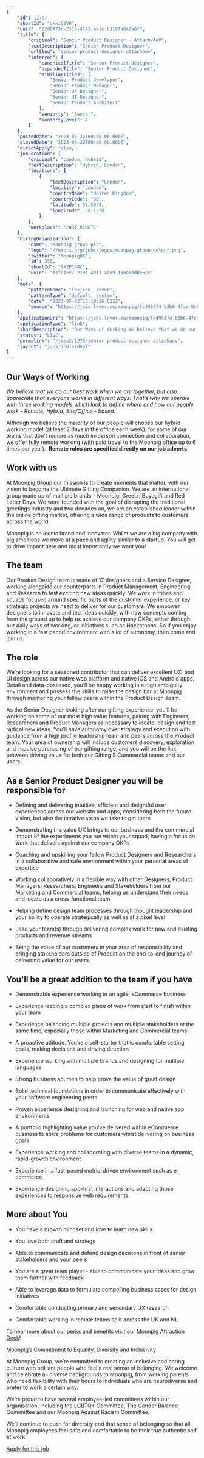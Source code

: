 ```yaml
---
{
	"id": 1276,
	"shortId": "gkkiG8V0",
	"uuid": "22d0f73c-2f16-4143-aa1e-b3167a042a6f",
	"title": {
		"original": "Senior Product Designer - Attach/AoV",
		"textDescription": "Senior Product Designer",
		"urlSlug": "senior-product-designer-attachaov",
		"inferred": {
			"canonicalTitle": "Senior Product Designer",
			"expandedTitle": "Senior Product Designer",
			"similiarTitles": [
				"Senior Product Developer",
				"Senior Product Manager",
				"Senior UX Designer",
				"Senior UI Designer",
				"Senior Product Architect"
			],
			"seniorty": "Senior",
			"seniortyLevel": 4
		}
	},
	"postedDate": "2023-05-22T00:00:00.000Z",
	"closedDate": "2023-06-22T00:00:00.000Z",
	"directApply": false,
	"jobLocation": {
		"original": "London, Hybrid",
		"textDescription": "Hybrid, London",
		"locations": [
			{
				"textDescription": "London",
				"locality": "London",
				"countryName": "United Kingdom",
				"countryCode": "GB",
				"latitude": 51.5074,
				"longitude": -0.1278
			}
		],
		"workplace": "PART_REMOTE"
	},
	"hiringOrganization": {
		"name": "Moonpig group plc",
		"logo": "//uxbri.org/jobs/logos/moonpig-group-colour.png",
		"twitter": "MoonpigUK",
		"id": 358,
		"shortId": "lXZP1N4c",
		"uuid": "fcfc1ee7-2791-4911-a0e9-108e68dda5cc"
	},
	"meta": {
		"patternName": "ld+json, lever",
		"patternType": "default, system",
		"date": "2023-05-22T13:19:26.622Z",
		"source": "https://jobs.lever.co/moonpig/fc495474-b8b6-4fce-8c83-cf904a1eefc4"
	},
	"applicationUri": "https://jobs.lever.co/moonpig/fc495474-b8b6-4fce-8c83-cf904a1eefc4/apply",
	"applicationType": "link",
	"shortDescription": "Our Ways of Working We believe that we do our best work when we are together, but also appreciate that everyone works in different ways. That’s’ why we operate with three working models which look to",
	"status": "LIVE",
	"permalink": "/jobs2/1276/senior-product-designer-attachaov",
	"layout": "jobs/individual"
}
---
```

<h2>Our Ways of Working</h2><p><em>We believe that we do our best work when we are together, but also appreciate that everyone works in different ways. That’s why we operate with three working models which look to define where and how our people work - Remote, Hybrid, Site/Office - based.&nbsp;</em></p><p>Although we believe the majority of our people will choose our hybrid working model (at least 2 days in the office each week), for some of our teams that don't require as much in-person connection and collaboration, we offer fully remote working (with paid travel to the Moonpig office up to 6 times per year).&nbsp; <strong>Remote roles are specified directly on our job adverts</strong></p><h2>Work with us</h2><p>At Moonpig Group our mission is to create moments that matter, with our vision to become the Ultimate Gifting Companion. We are an international group made up of multiple brands – Moonpig, Greetz, Buyagift and Red Letter Days. We were founded with the goal of disrupting the traditional greetings industry and two decades on, we are an established leader within the online gifting market, offering a wide range of products to customers across the world.</p><p>Moonpig is an iconic brand and innovator. Whilst we are a big company with big ambitions we move at a pace and agility similar to a startup. You will get to drive impact here and most importantly we want you!</p><h2>The team</h2><p>Our Product Design team is made of 17 designers and a Service Designer, working alongside our counterparts in Product Management, Engineering and Research to test exciting new ideas quickly. We work in tribes and squads focused around specific parts of the customer experience, or key strategic projects we need to deliver for our customers. We empower designers to innovate and test ideas quickly, with new concepts coming from the ground up to help us achieve our company OKRs, either through our daily ways of working, or initiatives such as Hackathons. So if you enjoy working in a fast paced environment with a lot of autonomy, then come and join us.</p><h2>The role</h2><p>We’re looking for a seasoned contributor that can deliver excellent UX&nbsp; and UI design across our native web platform and native iOS and Android apps. Detail and data-obsessed, you’ll be happy working in a high ambiguity environment and possess the skills to raise the design bar at Moonpig through mentoring your fellow peers within the Product Design Team.</p><p>As the Senior Designer looking after our gifting experience, you’ll be working on some of our most high value features, pairing with Engineers, Researchers and Product Managers as necessary to ideate, design and test radical new ideas. You’ll have autonomy over strategy and execution with guidance from a high profile leadership team and peers across the Product team. Your area of ownership will include customers discovery, exploration and impulse purchasing of our gifting range, and you will be the link between driving value for both our Gifting &amp; Commercial teams and our users.</p><h2>As a Senior Product Designer you will be responsible for</h2><ul><li><p>Defining and delivering intuitive, efficient and delightful user experiences across our website and apps, considering both the future vision, but also the iterative steps we take to get there</p></li><li><p>Demonstrating the value UX brings to our business and the commercial impact of the experiments you run within your squad, having a focus on work that delivers against our company OKRs</p></li><li><p>Coaching and upskilling your fellow Product Designers and Researchers in a collaborative and safe environment within your personal areas of expertise</p></li><li><p>Working collaboratively in a flexible way with other Designers, Product Managers, Researchers, Engineers and Stakeholders from our Marketing and Commercial teams, helping us understand their needs and ideate as a cross-functional team</p></li><li><p>Helping define design team processes through thought leadership and your ability to operate strategically as well as at a pixel level</p></li><li><p>Lead your team(s) through delivering complex work for new and existing products and revenue streams</p></li><li><p>Being the voice of our customers in your area of responsibility and bringing stakeholders outside of Product on the end-to-end journey of delivering value for our users.</p></li></ul><h2>You'll be a great addition to the team if you have</h2><ul><li><p>Demonstrable experience working in an agile, eCommerce business</p></li><li><p>Experience leading a complex piece of work from start to finish within your team</p></li><li><p>Experience balancing multiple projects and multiple stakeholders at the same time, especially those within Marketing and Commercial teams</p></li><li><p>A proactive attitude. You’re a self-starter that is comfortable setting goals, making decisions and driving direction</p></li><li><p>Experience working with multiple brands and designing for multiple languages</p></li><li><p>Strong business acumen to help prove the value of great design</p></li><li><p>Solid technical foundations in order to communicate effectively with your software engineering peers</p></li><li><p>Proven experience designing and launching for web and native app environments</p></li><li><p>A portfolio highlighting value you’ve delivered within eCommerce business to solve problems for customers whilst delivering on business goals</p></li><li><p>Experience working and collaborating with diverse teams in a dynamic, rapid-growth environment</p></li><li><p>Experience in a fast-paced metric-driven environment such as e-commerce</p></li><li><p>Experience designing app-first interactions and adapting those experiences to responsive web requirements</p></li></ul><h2>More about You</h2><ul><li><p>You have a growth mindset and love to learn new skills</p></li><li><p>You love both craft and strategy</p></li><li><p>Able to communicate and defend design decisions in front of senior stakeholders and your peers</p></li><li><p>You are a great team player - able to communicate your ideas and grow them further with feedback</p></li><li><p>Able to leverage data to formulate compelling business cases for design initiatives</p></li><li><p>Comfortable conducting primary and secondary UX research</p></li><li><p>Comfortable working in remote teams split across the UK and NL</p></li></ul><p>To hear more about our perks and benefits visit our <a target="_blank" rel="noopener noreferrer nofollow" href="https://bit.ly/3agjMW8">Moonpig Attraction Deck</a>!</p><p>Moonpig’s Commitment to Equality, Diversity and Inclusivity&nbsp;</p><p>At Moonpig Group, we’re committed to creating an inclusive and caring culture with brilliant people who feel a real sense of belonging. We welcome and celebrate all diverse backgrounds to Moonpig, from working parents who need flexibility with their hours to individuals who are neurodiverse and prefer to work a certain way.&nbsp;</p><p>We’re proud to have several employee-led committees within our organisation, including the LGBTQ+ Committee, The Gender Balance Comimittee and our Moonpig Against Racism Committee.&nbsp;</p><p>We’ll continue to push for diversity and that sense of belonging so that all Moonpig employees feel safe and comfortable to be their true authentic self at work.</p><p><a target="_blank" rel="noopener noreferrer nofollow" href="https://jobs.lever.co/moonpig/fc495474-b8b6-4fce-8c83-cf904a1eefc4/apply">Apply for this job</a></p>
